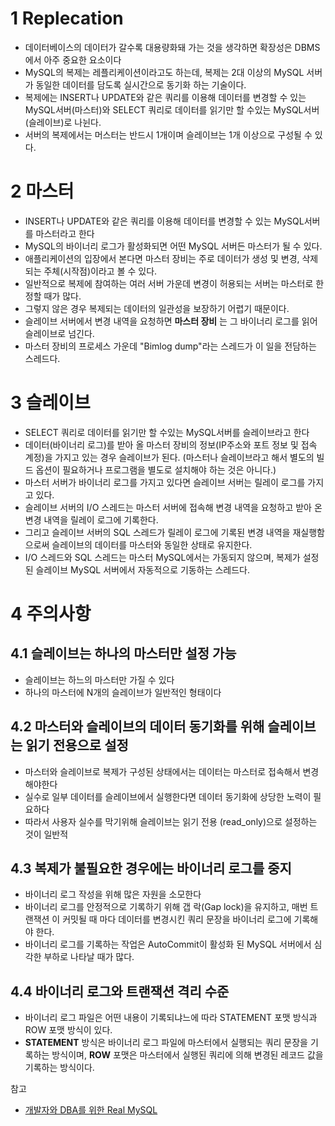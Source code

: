 # 1 Replecation

* 데이터베이스의 데이터가 갈수록 대용량화돼 가는 것을 생각하면 확장성은 DBMS에서 아주 중요한 요소이다
* MySQL의 복제는 레플리케이션이라고도 하는데, 복제는 2대 이상의 MySQL 서버가 동일한 데이터를 담도록 실시간으로 동기화 하는 기술이다.
* 복제에는 INSERT나 UPDATE와 같은 쿼리를 이용해 데이터를 변경할 수 있는 MySQL서버(마스터)와 SELECT 쿼리로 데이터를 읽기만 할 수있는 MySQL서버(슬레이브)로 나뉜다.
* 서버의 복제에서는 머스터는 반드시 1개이며 슬레이브는 1개 이상으로 구성될 수 있다.



# 2 마스터

* INSERT나 UPDATE와 같은 쿼리를 이용해 데이터를 변경할 수 있는 MySQL서버를 마스터라고 한다
* MySQL의 바이너리 로그가 활성화되면 어떤 MySQL 서버든 마스터가 될 수 있다. 
* 애플리케이션의 입장에서 본다면 마스터 장비는 주로 데이터가 생성 및 변경, 삭제되는 주체(시작점)이라고 볼 수 있다. 
* 일반적으로 복제에 참여하는 여러 서버 가운데 변경이 허용되는 서버는 마스터로 한정할 때가 많다.
* 그렇지 않은 경우 복제되는 데이터의 일관성을 보장하기 어렵기 때문이다. 
* 슬레이브 서버에서 변경 내역을 요청하면 **마스터 장비** 는 그 바이너리 로그를 읽어 슬레이브로 넘긴다. 
* 마스터 장비의 프로세스 가운데 "Bimlog dump"라는 스레드가 이 일을 전담하는 스레드다.



# 3 슬레이브

* SELECT 쿼리로 데이터를 읽기만 할 수있는 MySQL서버를 슬레이브라고 한다
* 데이터(바이너리 로그)를 받아 올 마스터 장비의 정보(IP주소와 포트 정보 및 접속 계정)을 가지고 있는 경우 슬레이브가 된다. (마스터나 슬레이브라고 해서 별도의 빌드 옵션이 필요하거나 프로그램을 별도로 설치해야 하는 것은 아니다.)
* 마스터 서버가 바이너리 로그를 가지고 있다면 슬레이브 서버는 릴레이 로그를 가지고 있다.
* 슬레이브 서버의 I/O 스레드는 마스터 서버에 접속해 변경 내역을 요청하고 받아 온 변경 내역을 릴레이 로그에 기록한다.
* 그리고 슬레이브 서버의 SQL 스레드가 릴레이 로그에 기록된 변경 내역을 재실행함으로써 슬레이브의 데이터를 마스터와 동일한 상태로 유지한다. 
* I/O 스레드와 SQL 스레드는 마스터 MySQL에서는 가동되지 않으며, 복제가 설정된 슬레이브 MySQL 서버에서 자동적으로 기동하는 스레드다.



# 4 주의사항



## 4.1 슬레이브는 하나의 마스터만 설정 가능

* 슬레이브는 하느의 마스터만 가질 수 있다
* 하나의 마스터에 N개의 슬레이브가 일반적인 형태이다



## 4.2 마스터와 슬레이브의 데이터 동기화를 위해 슬레이브는 읽기 전용으로 설정

* 마스터와 슬레이브로 복제가 구성된 상태에서는 데이터는 마스터로 접속해서 변경해야한다
* 실수로 일부 데이터를 슬레이브에서 실행한다면 데이터 동기화에 상당한 노력이 필요하다
* 따라서 사용자 실수를 막기위해 슬레이브는 읽기 전용 (read_only)으로 설정하는 것이 일반적



## 4.3 복제가 불필요한 경우에는 바이너리 로그를 중지

* 바이너리 로그 작성을 위해 많은 자원을 소모한다
* 바이너리 로그를 안정적으로 기록하기 위해 갭 락(Gap lock)을 유지하고, 매번 트랜잭션 이 커밋될 때 마다 데이터를 변경시킨 쿼리 문장을 바이너리 로그에 기록해야 한다. 
* 바이너리 로그를 기록하는 작업은 AutoCommit이 활성화 된 MySQL 서버에서 심각한 부하로 나타날 때가 많다.



## 4.4 바이너리 로그와 트랜잭션 격리 수준

* 바이너리 로그 파일은 어떤 내용이 기록되냐느에 따라 STATEMENT 포맷 방식과 ROW 포맷 방식이 있다.
* **STATEMENT** 방식은 바이너리 로그 파일에 마스터에서 실행되는 쿼리 문장을 기록하는 방식이며, **ROW** 포맷은 마스터에서 실행된 쿼리에 의해 변경된 레코드 값을 기록하는 방식이다.



참고

* [개발자와 DBA를 위한 Real MySQL](http://www.kyobobook.co.kr/product/detailViewKor.laf?ejkGb=KOR&mallGb=KOR&barcode=9788992939003&orderClick=LAG&Kc=)